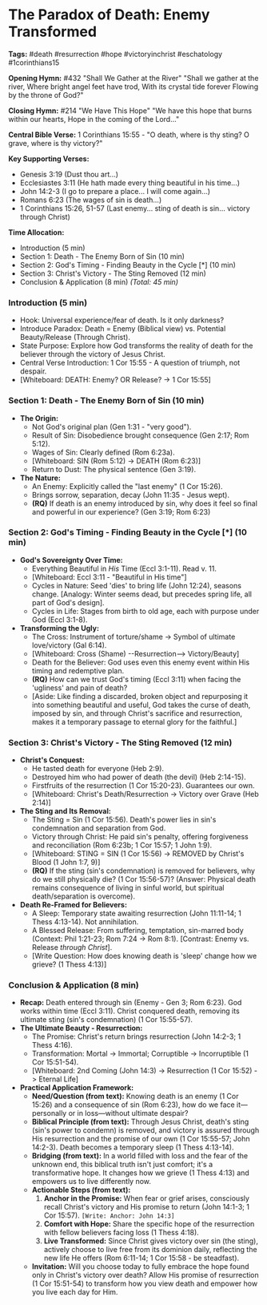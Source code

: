 # The Paradox of Death: Enemy Transformed

**Tags:** #death #resurrection #hope #victoryinchrist #eschatology #1corinthians15

**Opening Hymn:** #432 "Shall We Gather at the River"
"Shall we gather at the river, Where bright angel feet have trod, With its crystal tide forever Flowing by the throne of God?"

**Closing Hymn:** #214 "We Have This Hope"
"We have this hope that burns within our hearts, Hope in the coming of the Lord..."

**Central Bible Verse:** 1 Corinthians 15:55 - "O death, where is thy sting? O grave, where is thy victory?"

**Key Supporting Verses:**
*   Genesis 3:19 (Dust thou art...)
*   Ecclesiastes 3:11 (He hath made every thing beautiful in his time...)
*   John 14:2-3 (I go to prepare a place... I will come again...)
*   Romans 6:23 (The wages of sin is death...)
*   1 Corinthians 15:26, 51-57 (Last enemy... sting of death is sin... victory through Christ)

**Time Allocation:**
- Introduction (5 min)
- Section 1: Death - The Enemy Born of Sin (10 min)
- Section 2: God's Timing - Finding Beauty in the Cycle [*] (10 min)
- Section 3: Christ's Victory - The Sting Removed (12 min)
- Conclusion & Application (8 min)
*(Total: 45 min)*

### Introduction (5 min)
-   Hook: Universal experience/fear of death. Is it only darkness?
-   Introduce Paradox: Death = Enemy (Biblical view) vs. Potential Beauty/Release (Through Christ).
-   State Purpose: Explore how God transforms the reality of death for the believer through the victory of Jesus Christ.
-   Central Verse Introduction: 1 Cor 15:55 - A question of triumph, not despair.
-   [Whiteboard: DEATH: Enemy? OR Release? -> 1 Cor 15:55]

### Section 1: Death - The Enemy Born of Sin (10 min)
-   **The Origin:**
    -   Not God's original plan (Gen 1:31 - "very good").
    -   Result of Sin: Disobedience brought consequence (Gen 2:17; Rom 5:12).
    -   Wages of Sin: Clearly defined (Rom 6:23a).
    -   [Whiteboard: SIN (Rom 5:12) -> DEATH (Rom 6:23)]
    -   Return to Dust: The physical sentence (Gen 3:19).
-   **The Nature:**
    -   An Enemy: Explicitly called the "last enemy" (1 Cor 15:26).
    -   Brings sorrow, separation, decay (John 11:35 - Jesus wept).
    -   **(RQ)** If death is an enemy introduced by sin, why does it feel so final and powerful in our experience? (Gen 3:19; Rom 6:23)

### Section 2: God's Timing - Finding Beauty in the Cycle [*] (10 min)
-   **God's Sovereignty Over Time:**
    -   Everything Beautiful in *His* Time (Eccl 3:1-11). Read v. 11.
    -   [Whiteboard: Eccl 3:11 - "Beautiful in His time"]
    -   Cycles in Nature: Seed 'dies' to bring life (John 12:24), seasons change. [Analogy: Winter seems dead, but precedes spring life, all part of God's design].
    -   Cycles in Life: Stages from birth to old age, each with purpose under God (Eccl 3:1-8).
-   **Transforming the Ugly:**
    -   The Cross: Instrument of torture/shame -> Symbol of ultimate love/victory (Gal 6:14).
    -   [Whiteboard: Cross (Shame) --Resurrection--> Victory/Beauty]
    -   Death for the Believer: God uses even this enemy event within His timing and redemptive plan.
    -   **(RQ)** How can we trust God's timing (Eccl 3:11) when facing the 'ugliness' and pain of death?
    -   [Aside: Like finding a discarded, broken object and repurposing it into something beautiful and useful, God takes the curse of death, imposed by sin, and through Christ's sacrifice and resurrection, makes it a temporary passage to eternal glory for the faithful.]

### Section 3: Christ's Victory - The Sting Removed (12 min)
-   **Christ's Conquest:**
    -   He tasted death for everyone (Heb 2:9).
    -   Destroyed him who had power of death (the devil) (Heb 2:14-15).
    -   Firstfruits of the resurrection (1 Cor 15:20-23). Guarantees our own.
    -   [Whiteboard: Christ's Death/Resurrection -> Victory over Grave (Heb 2:14)]
-   **The Sting and Its Removal:**
    -   The Sting = Sin (1 Cor 15:56). Death's power lies in sin's condemnation and separation from God.
    -   Victory through Christ: He paid sin's penalty, offering forgiveness and reconciliation (Rom 6:23b; 1 Cor 15:57; 1 John 1:9).
    -   [Whiteboard: STING = SIN (1 Cor 15:56) -> REMOVED by Christ's Blood (1 John 1:7, 9)]
    -   **(RQ)** If the sting (sin's condemnation) is removed for believers, why do we still physically die? (1 Cor 15:56-57)? (Answer: Physical death remains consequence of living in sinful world, but spiritual death/separation is overcome).
-   **Death Re-Framed for Believers:**
    -   A Sleep: Temporary state awaiting resurrection (John 11:11-14; 1 Thess 4:13-14). Not annihilation.
    -   A Blessed Release: From suffering, temptation, sin-marred body (Context: Phil 1:21-23; Rom 7:24 -> Rom 8:1). [Contrast: Enemy vs. Release *through Christ*].
    -   [Write Question: How does knowing death is 'sleep' change how we grieve? (1 Thess 4:13)]

### Conclusion & Application (8 min)
-   **Recap:** Death entered through sin (Enemy - Gen 3; Rom 6:23). God works within time (Eccl 3:11). Christ conquered death, removing its ultimate sting (sin's condemnation) (1 Cor 15:55-57).
-   **The Ultimate Beauty - Resurrection:**
    -   The Promise: Christ's return brings resurrection (John 14:2-3; 1 Thess 4:16).
    -   Transformation: Mortal -> Immortal; Corruptible -> Incorruptible (1 Cor 15:51-54).
    -   [Whiteboard: 2nd Coming (John 14:3) -> Resurrection (1 Cor 15:52) -> Eternal Life]
-   **Practical Application Framework:**
    *   **Need/Question (from text):** Knowing death is an enemy (1 Cor 15:26) and a consequence of sin (Rom 6:23), how do we face it—personally or in loss—without ultimate despair?
    *   **Biblical Principle (from text):** Through Jesus Christ, death's sting (sin's power to condemn) is removed, and victory is assured through His resurrection and the promise of our own (1 Cor 15:55-57; John 14:2-3). Death becomes a temporary sleep (1 Thess 4:13-14).
    *   **Bridging (from text):** In a world filled with loss and the fear of the unknown end, this biblical truth isn't just comfort; it's a transformative hope. It changes how we grieve (1 Thess 4:13) and empowers us to live differently now.
    *   **Actionable Steps (from text):**
        1.  **Anchor in the Promise:** When fear or grief arises, consciously recall Christ's victory and His promise to return (John 14:1-3; 1 Cor 15:57). `[Write: Anchor: John 14:3]`
        2.  **Comfort with Hope:** Share the specific hope of the resurrection with fellow believers facing loss (1 Thess 4:18).
        3.  **Live Transformed:** Since Christ gives victory over sin (the sting), actively choose to live free from its dominion daily, reflecting the new life He offers (Rom 6:11-14; 1 Cor 15:58 - be steadfast).
    *   **Invitation:** Will you choose today to fully embrace the hope found only in Christ's victory over death? Allow His promise of resurrection (1 Cor 15:51-54) to transform how you view death and empower how you live each day for Him.